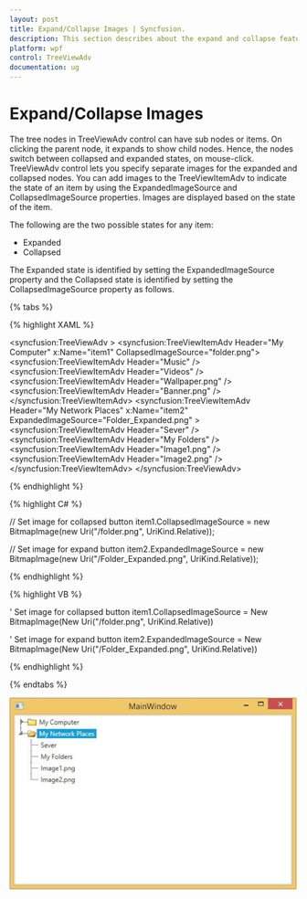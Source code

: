 ```yaml
---
layout: post
title: Expand/Collapse Images | Syncfusion.
description: This section describes about the expand and collapse features in the Wpf Syncfusion TreeView(TreeViewAdv).
platform: wpf
control: TreeViewAdv
documentation: ug
---
```

# Expand/Collapse Images

The tree nodes in TreeViewAdv control can have sub nodes or items. On clicking the parent node, it expands to show child nodes. Hence, the nodes switch between collapsed and expanded states, on mouse-click. TreeViewAdv control lets you specify separate images for the expanded and collapsed nodes. You can add images to the TreeViewItemAdv to indicate the state of an item by using the ExpandedImageSource and CollapsedImageSource properties. Images are displayed based on the state of the item.

The following are the two possible states for any item:

* Expanded
* Collapsed

The Expanded state is identified by setting the ExpandedImageSource property and the Collapsed state is identified by setting the CollapsedImageSource property as follows.

{% tabs %}

{% highlight XAML %}

<syncfusion:TreeViewAdv >
<syncfusion:TreeViewItemAdv Header="My Computer" x:Name="item1" CollapsedImageSource="folder.png">
<syncfusion:TreeViewItemAdv Header="Music" />
<syncfusion:TreeViewItemAdv Header="Videos"  />
<syncfusion:TreeViewItemAdv Header="Wallpaper.png" />
<syncfusion:TreeViewItemAdv Header="Banner.png"  />
</syncfusion:TreeViewItemAdv>
<syncfusion:TreeViewItemAdv Header="My Network Places" x:Name="item2" ExpandedImageSource="Folder_Expanded.png" >
<syncfusion:TreeViewItemAdv Header="Sever"  />
<syncfusion:TreeViewItemAdv Header="My Folders" />
<syncfusion:TreeViewItemAdv Header="Image1.png" />
<syncfusion:TreeViewItemAdv Header="Image2.png" />
</syncfusion:TreeViewItemAdv>
</syncfusion:TreeViewAdv>

{% endhighlight %}

{% highlight C# %}

// Set image for collapsed button
item1.CollapsedImageSource = new BitmapImage(new Uri("/folder.png", UriKind.Relative));

// Set image for expand button
item2.ExpandedImageSource = new BitmapImage(new Uri("/Folder_Expanded.png", UriKind.Relative));

{% endhighlight %}

{% highlight VB %}

' Set image for collapsed button
item1.CollapsedImageSource = New BitmapImage(New Uri("/folder.png", UriKind.Relative))

' Set image for expand button
item2.ExpandedImageSource = New BitmapImage(New Uri("/Folder_Expanded.png", UriKind.Relative))

{% endhighlight %}

{% endtabs %}  

![setting image for expand and collapse button](Expand_Collapse_images_images/Expand_Collapse_images_img1.jpeg)
